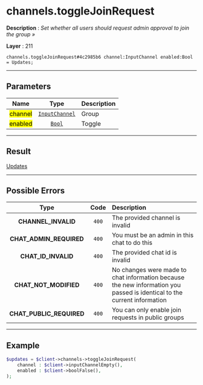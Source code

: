 # channels.toggleJoinRequest

**Description** : *Set whether all users should request admin approval to join the group »*

**Layer** : 211

```tl
channels.toggleJoinRequest#4c2985b6 channel:InputChannel enabled:Bool = Updates;
```

---

## Parameters

| Name | Type | Description |
| :---: | :---: | :--- |
| <mark>channel</mark> | [`InputChannel`](type/InputChannel) | Group |
| <mark>enabled</mark> | [`Bool`](type/Bool) | Toggle |

---

## Result

[Updates](type/Updates)

---

## Possible Errors

| Type | Code | Description |
| :---: | :---: | :--- |
| **CHANNEL_INVALID** | `400` | The provided channel is invalid |
| **CHAT_ADMIN_REQUIRED** | `400` | You must be an admin in this chat to do this |
| **CHAT_ID_INVALID** | `400` | The provided chat id is invalid |
| **CHAT_NOT_MODIFIED** | `400` | No changes were made to chat information because the new information you passed is identical to the current information |
| **CHAT_PUBLIC_REQUIRED** | `400` | You can only enable join requests in public groups |

---

## Example

```php
$updates = $client->channels->toggleJoinRequest(
	channel : $client->inputChannelEmpty(),
	enabled : $client->boolFalse(),
);
```